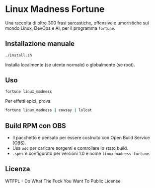 # Linux Madness Fortune

Una raccolta di oltre 300 frasi sarcastiche, offensive e umoristiche sul mondo Linux, DevOps e AI, per il programma `fortune`.

## Installazione manuale

```bash
./install.sh
````

Installa localmente (se utente normale) o globalmente (se root).

## Uso

```bash
fortune linux_madness
```

Per effetti epici, prova:

```bash
fortune linux_madness | cowsay | lolcat
```

## Build RPM con OBS

* Il pacchetto è pensato per essere costruito con Open Build Service (OBS).
* Usa `osc` per caricare sorgenti e controllare lo stato build.
* `.spec` è configurato per versioni 1.0 e nome `linux-madness-fortune`.

## Licenza

WTFPL - Do What The Fuck You Want To Public License
